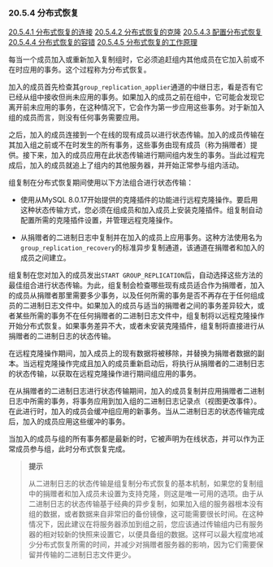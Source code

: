 ### 20.5.4 分布式恢复

[20.5.4.1 分布式恢复的连接](./20.05.04.01.分布式恢复的连接.md)
[20.5.4.2 分布式恢复的克隆](./20.05.04.02.分布式恢复的克隆.md)
[20.5.4.3 配置分布式恢复](./20.05.04.03.配置分布式恢复.md)
[20.5.4.4 分布式恢复的容错](./20.05.04.04.分布式恢复的容错.md)
[20.5.4.5 分布式恢复的工作原理](./20.05.04.05.分布式恢复的工作原理.md)

每当一个成员加入或重新加入复制组时，它必须追赶组内其他成员在它加入前或不在时应用的事务。这个过程称为分布式恢复。

加入的成员首先检查其`group_replication_applier`通道的中继日志，看是否有它已经从组中接收但尚未应用的事务。如果加入的成员之前在组中，它可能会发现它离开前未应用的事务，在这种情况下，它会作为第一步应用这些事务。对于新加入组的成员而言，则没有任何事务需要应用。

之后，加入的成员连接到一个在线的现有成员以进行状态传输。加入的成员传输在其加入组之前或不在时发生的所有事务，这些事务由现有成员（称为捐赠者）提供。接下来，加入的成员应用在此状态传输进行期间组内发生的事务。当此过程完成后，加入的成员就追上了组内的其他服务器，并开始正常参与组内活动。

组复制在分布式恢复期间使用以下方法组合进行状态传输：

- 使用从MySQL 8.0.17开始提供的克隆插件的功能进行远程克隆操作。要启用这种状态传输方式，您必须在组成员和加入成员上安装克隆插件。组复制自动配置所需的克隆插件设置，并管理远程克隆操作。

- 从捐赠者的二进制日志中复制并在加入的成员上应用事务。这种方法使用名为`group_replication_recovery`的标准异步复制通道，该通道在捐赠者和加入的成员之间建立。

组复制在您对加入的成员发出`START GROUP_REPLICATION`后，自动选择这些方法的最佳组合进行状态传输。为此，组复制会检查哪些现有成员适合作为捐赠者，加入的成员从捐赠者那里需要多少事务，以及任何所需的事务是否不再存在于任何组成员的二进制日志文件中。如果加入的成员与适当的捐赠者之间的事务差异较大，或者某些所需的事务不在任何捐赠者的二进制日志文件中，组复制将以远程克隆操作开始分布式恢复。如果事务差异不大，或者未安装克隆插件，组复制将直接进行从捐赠者的二进制日志的状态传输。

在远程克隆操作期间，加入成员上的现有数据将被移除，并替换为捐赠者数据的副本。当远程克隆操作完成且加入的成员重新启动后，将执行从捐赠者的二进制日志的状态传输，以获取在远程克隆操作进行期间组应用的事务。

在从捐赠者的二进制日志进行状态传输期间，加入的成员复制并应用捐赠者二进制日志中所需的事务，将事务应用到加入组的二进制日志记录点（视图更改事件）。在此进行时，加入的成员会缓冲组应用的新事务。当从二进制日志的状态传输完成后，加入的成员应用这些缓冲的事务。

当加入的成员与组的所有事务都是最新的时，它被声明为在线状态，并可以作为正常成员参与组，此时分布式恢复完成。

> **提示**
>
> 从二进制日志的状态传输是组复制分布式恢复的基本机制，如果您的复制组中的捐赠者和加入成员未设置为支持克隆，则这是唯一可用的选项。由于从二进制日志的状态传输基于经典的异步复制，如果加入组的服务器根本没有组的数据，或者数据来自非常旧的备份镜像，这可能需要很长时间。在这种情况下，因此建议在将服务器添加到组之前，您应该通过传输组内已有服务器的相对较新的快照来设置它，以便具备组的数据。这样可以最大程度地减少分布式恢复所需的时间，并减少对捐赠者服务器的影响，因为它们需要保留并传输的二进制日志文件更少。